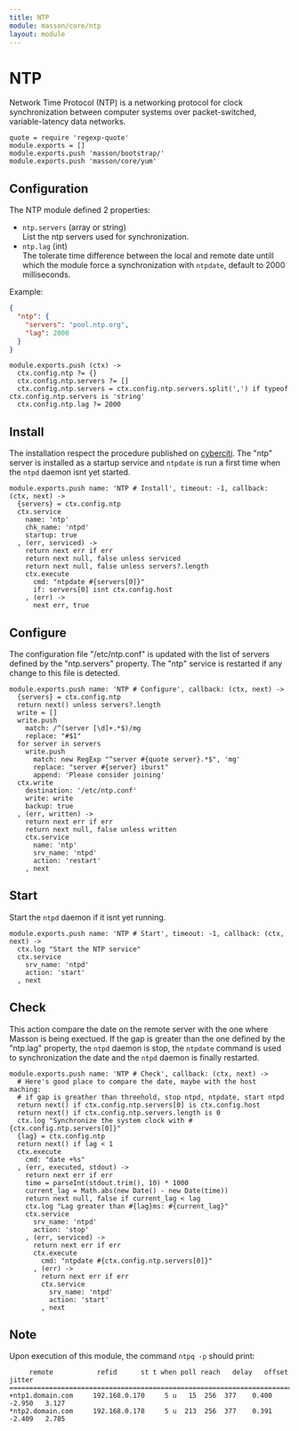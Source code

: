 ```yaml
---
title: NTP
module: masson/core/ntp
layout: module
---
```


# NTP

Network Time Protocol (NTP) is a networking protocol for clock synchronization 
between computer systems over packet-switched, variable-latency data networks.

    quote = require 'regexp-quote'
    module.exports = []
    module.exports.push 'masson/bootstrap/'
    module.exports.push 'masson/core/yum'

## Configuration

The NTP module defined 2 properties:   

*   `ntp.servers` (array or string)   
    List the ntp servers used for synchronization.   
*   `ntp.lag` (int)   
    The tolerate time difference between the local and remote date untill which 
    the module force a synchronization with `ntpdate`, default to 2000 
    milliseconds.   


Example:

```json
{
  "ntp": {
    "servers": "pool.ntp.org",
    "lag": 2000
  }
}
```

    module.exports.push (ctx) ->
      ctx.config.ntp ?= {}
      ctx.config.ntp.servers ?= []
      ctx.config.ntp.servers = ctx.config.ntp.servers.split(',') if typeof ctx.config.ntp.servers is 'string'
      ctx.config.ntp.lag ?= 2000


## Install

The installation respect the procedure published on [cyberciti][cyberciti]. The
"ntp" server is installed as a startup service and `ntpdate` is run a first 
time when the `ntpd` daemon isnt yet started.

    module.exports.push name: 'NTP # Install', timeout: -1, callback: (ctx, next) ->
      {servers} = ctx.config.ntp
      ctx.service
        name: 'ntp'
        chk_name: 'ntpd'
        startup: true
      , (err, serviced) ->
        return next err if err
        return next null, false unless serviced
        return next null, false unless servers?.length
        ctx.execute
          cmd: "ntpdate #{servers[0]}"
          if: servers[0] isnt ctx.config.host
        , (err) ->
          next err, true

## Configure

The configuration file "/etc/ntp.conf" is updated with the list of servers 
defined by the "ntp.servers" property. The "ntp" service is restarted if any
change to this file is detected.

    module.exports.push name: 'NTP # Configure', callback: (ctx, next) ->
      {servers} = ctx.config.ntp
      return next() unless servers?.length
      write = []
      write.push
        match: /^(server [\d]+.*$)/mg
        replace: "#$1"
      for server in servers
        write.push
          match: new RegExp "^server #{quote server}.*$", 'mg'
          replace: "server #{server} iburst"
          append: 'Please consider joining'
      ctx.write
        destination: '/etc/ntp.conf'
        write: write
        backup: true
      , (err, written) ->
        return next err if err
        return next null, false unless written
        ctx.service
          name: 'ntp'
          srv_name: 'ntpd'
          action: 'restart'
        , next

## Start

Start the `ntpd` daemon if it isnt yet running.

    module.exports.push name: 'NTP # Start', timeout: -1, callback: (ctx, next) -> 
      ctx.log "Start the NTP service"
      ctx.service
        srv_name: 'ntpd'
        action: 'start'
      , next

## Check

This action compare the date on the remote server with the one where Masson is
being exectued. If the gap is greater than the one defined by the "ntp.lag"
property, the `ntpd` daemon is stop, the `ntpdate` command is used to 
synchronization the date and the `ntpd` daemon is finally restarted.

    module.exports.push name: 'NTP # Check', callback: (ctx, next) ->
      # Here's good place to compare the date, maybe with the host maching:
      # if gap is greather than threehold, stop ntpd, ntpdate, start ntpd
      return next() if ctx.config.ntp.servers[0] is ctx.config.host
      return next() if ctx.config.ntp.servers.length is 0
      ctx.log "Synchronize the system clock with #{ctx.config.ntp.servers[0]}"
      {lag} = ctx.config.ntp
      return next() if lag < 1
      ctx.execute
        cmd: "date +%s"
      , (err, executed, stdout) ->
        return next err if err
        time = parseInt(stdout.trim(), 10) * 1000
        current_lag = Math.abs(new Date() - new Date(time))
        return next null, false if current_lag < lag
        ctx.log "Lag greater than #{lag}ms: #{current_lag}"
        ctx.service
          srv_name: 'ntpd'
          action: 'stop'
        , (err, serviced) ->
          return next err if err
          ctx.execute
            cmd: "ntpdate #{ctx.config.ntp.servers[0]}"
          , (err) ->
            return next err if err
            ctx.service
              srv_name: 'ntpd'
              action: 'start'
            , next

## Note

Upon execution of this module, the command `ntpq -p` should print:

```
     remote           refid      st t when poll reach   delay   offset  jitter
==============================================================================
+ntp1.domain.com     192.168.0.170     5 u   15  256  377    0.400   -2.950   3.127
*ntp2.domain.com     192.168.0.178     5 u  213  256  377    0.391   -2.409   2.785
```

[cyberciti]: http://www.cyberciti.biz/faq/howto-install-ntp-to-synchronize-server-clock/

